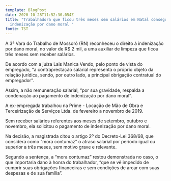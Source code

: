 ```yaml
---
template: BlogPost
date: 2020-10-28T11:52:30.054Z
title: "Trabalhadora que ficou três meses sem salários em Natal consegue
  indenização por dano moral "
fonte: TST
---
```

A 3ª Vara do Trabalho de Mossoró (RN) reconheceu o direito à indenização por dano moral, no valor de R$ 2 mil, a uma auxiliar de limpeza que ficou três meses sem receber salários.

De acordo com a juíza Lais Manica Vendo, pelo ponto de vista do empregado, “a contraprestação salarial representa o próprio objeto da relação jurídica, sendo, por outro lado, a principal obrigação contratual do empregador”.

Assim, a não remuneração salarial, “por sua gravidade, respalda a condenação ao pagamento de indenização por dano moral”.

A ex-empregada trabalhou na Prime - Locação de Mão de Obra e Terceirização de Serviços Ltda. de fevereiro a novembro de 2019.

Sem receber salários referentes aos meses de setembro, outubro e novembro, ela solicitou o pagamento de indenização por dano moral.

Na decisão, a magistrada citou o artigo 2º do Decreto-Lei 368/68, que considera como “mora contumaz” o atraso salarial por período igual ou superior a três meses, sem motivo grave e relevante.

Segundo a sentença, a “mora contumaz” restou demonstrada no caso, o que importaria dano à honra do trabalhador, “que se vê impedido de cumprir suas obrigações financeiras e sem condições de arcar com suas despesas e de sua família”.